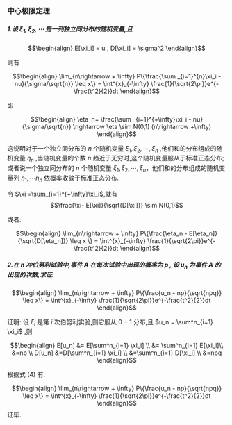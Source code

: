 ### 中心极限定理
##### 1.设 $\xi_1,\xi_2,\cdots$ 是一列独立同分布的随机变量,且

$$\begin{align}
    E[\xi_i] = u , D[\xi_i] = \sigma^2
\end{align}$$

则有

$$\begin{align}
    \lim_{n\rightarrow + \infty} P\{\frac{\sum
    _{i=1}^{n}\xi_i - nu}{\sigma/\sqrt{n}} \leq x\} = \int^{x}_{-\infty} \frac{1}{\sqrt{2\pi}}e^{-\frac{t^2}{2}}dt
\end{align}$$

即 

$$\begin{align}
    \eta_n= \frac{\sum
    _{i=1}^{+\infty}\xi_i - nu}{\sigma/\sqrt{n}} \rightarrow \eta \sim N(0,1) (n\rightarrow +\infty) 
\end{align}$$

这说明对于一个独立同分布的 $n$ 个随机变量 $\xi_1,\xi_2,\cdots,\xi_n$ ,他们和的分布组成的随机变量 $\eta_n$ ,当随机变量的个数 $n$ 趋近于无穷时,这个随机变量服从于标准正态分布;
或者说一个独立同分布的 $n$ 个随机变量 $\xi_1,\xi_2,\cdots,\xi_n$，他们和的分布组成的随机变量列 $\eta_1,\cdots \eta_n$ 依概率收敛于标准正态分布.


令 $\xi =\sum_{i=1}^{+\infty}\xi_i$,就有
$$\frac{\xi- E[\xi]}{\sqrt{D[\xi]}} \sim N(0,1)$$

或者:

$$\begin{align}
    \lim_{n\rightarrow + \infty} P\{\frac{\eta_n - E[\eta_n]}{\sqrt{D[\eta_n]}} \leq x \} = \int^{x}_{-\infty} \frac{1}{\sqrt{2\pi}}e^{-\frac{t^2}{2}}dt
\end{align}$$


##### 2.在 $n$ 冲伯努利试验中,事件 $A$ 在每次试验中出现的概率为 $p$ , 设 $u_n$ 为事件 $A$ 的出现的次数,求证:

$$\begin{align}
    \lim_{n\rightarrow + \infty} P\{\frac{u_n - np}{\sqrt{npq}} \leq x\} = \int^{x}_{-\infty} \frac{1}{\sqrt{2\pi}}e^{-\frac{t^2}{2}}dt
\end{align}$$

证明:
设 $\xi_i$ 是第 $i$ 次伯努利实验,则它服从 $0-1$ 分布,且 $u_n = \sum^n_{i=1} \xi_i$ ,则

$$\begin{align}
    E[u_n] &= E[\sum^n_{i=1} \xi_i] \\ 
    &= \sum^n_{i=1} E[\xi_i]\\
    &=np \\
    D[u_n] &=D[\sum^n_{i=1} \xi_i] \\
    &=\sum^n_{i=1} D[\xi_i] \\
    &=npq
\end{align}$$

根据式 $(4)$ 有:

$$\begin{align}
    \lim_{n\rightarrow + \infty} P\{\frac{u_n - np}{\sqrt{npq}} \leq x\} = \int^{x}_{-\infty} \frac{1}{\sqrt{2\pi}}e^{-\frac{t^2}{2}}dt
\end{align}$$
证毕.

